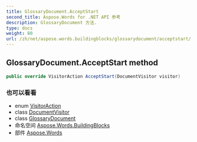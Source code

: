 ```yaml
---
title: GlossaryDocument.AcceptStart
second_title: Aspose.Words for .NET API 参考
description: GlossaryDocument 方法. 
type: docs
weight: 80
url: /zh/net/aspose.words.buildingblocks/glossarydocument/acceptstart/
---
```

## GlossaryDocument.AcceptStart method

```csharp
public override VisitorAction AcceptStart(DocumentVisitor visitor)
```

### 也可以看看

* enum [VisitorAction](../../../aspose.words/visitoraction/)
* class [DocumentVisitor](../../../aspose.words/documentvisitor/)
* class [GlossaryDocument](../)
* 命名空间 [Aspose.Words.BuildingBlocks](../../glossarydocument/)
* 部件 [Aspose.Words](../../../)


